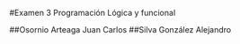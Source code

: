 #Examen 3 Programación Lógica y funcional

##Osornio Arteaga Juan Carlos
##Silva González Alejandro
